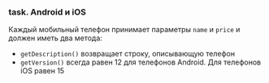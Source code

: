 ### task. **Android и iOS**

Каждый мобильный телефон принимает параметры `name` и `price` и должен иметь два
метода:

- `getDescription()` возвращает строку, описывающую телефон
- `getVersion()` всегда равен 12 для телефонов Android. Для телефонов iOS равен
  15
